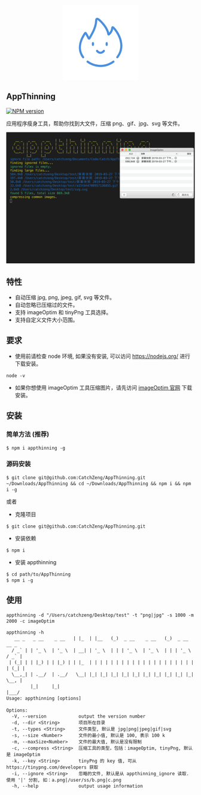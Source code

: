 <p align="center">
<img src="https://github.com/CatchZeng/AppThinning/raw/master/logo.jpg" alt="AppThinning" title="AppThinning" width="200"/>
</p>

## AppThinning

[![NPM version](https://img.shields.io/npm/v/appthinning.svg)](https://www.npmjs.com/package/appthinning)

应用程序瘦身工具，帮助你找到大文件，压缩 png、gif、jpg、svg 等文件。

![AppThinning](https://github.com/CatchZeng/AppThinning/raw/master/effect.gif)

## 特性

- 自动压缩 jpg, png, jpeg, gif, svg 等文件。
- 自动忽略已压缩过的文件。
- 支持 imageOptim 和 tinyPng 工具选择。
- 支持自定义文件大小范围。

## 要求

- 使用前请检查 node 环境, 如果没有安装, 可以访问 https://nodejs.org/ 进行下载安装。

```
node -v
```

- 如果你想使用 imageOptim 工具压缩图片，请先访问 [imageOptim 官网](https://imageoptim.com/mac) 下载安装。

## 安装

### 简单方法 (推荐)

```
$ npm i appthinning -g
```

### 源码安装

```
$ git clone git@github.com:CatchZeng/AppThinning.git ~/Downloads/AppThinning && cd ~/Downloads/AppThinning && npm i && npm i -g
```

或者

- 克隆项目

```
$ git clone git@github.com:CatchZeng/AppThinning.git
```

- 安装依赖

```
$ npm i
```

- 安装 appthinning

```
$ cd path/to/AppThinning
$ npm i -g
```

## 使用

```
appthinning -d "/Users/catchzeng/Desktop/test" -t "png|jpg" -s 1000 -m 2000 -c imageOptim
```

```
appthinning -h
   __ _   _ __    _ __   | |_  | |__   (_)  _ __    _ __   (_)  _ __     __ _
  / _` | | '_ \  | '_ \  | __| | '_ \  | | | '_ \  | '_ \  | | | '_ \   / _` |
 | (_| | | |_) | | |_) | | |_  | | | | | | | | | | | | | | | | | | | | | (_| |
  \__,_| | .__/  | .__/   \__| |_| |_| |_| |_| |_| |_| |_| |_| |_| |_|  \__, |
         |_|     |_|                                                    |___/
Usage: appthinning [options]

Options:
  -V, --version            output the version number
  -d, --dir <String>       项目所在目录
  -t, --types <String>     文件类型, 默认是 jpg|png|jpeg|gif|svg
  -s, --size <Number>      文件的最小值, 默认是 100, 表示 100 k
  -m, --maxSize<Number>    文件的最大值, 默认是没有限制
  -c, --compress <String>  压缩工具的类型，包括：imageOptim, tinyPng, 默认是 imageOptim
  -k, --key <String>       tinyPng 的 key 值, 可从 https://tinypng.com/developers 获取
  -i, --ignore <String>    忽略的文件, 默认是从 appthinning_ignore 读取. 使用 '|' 分割, 如：a.png|/user/ss/b.png|c.png
  -h, --help               output usage information
```
